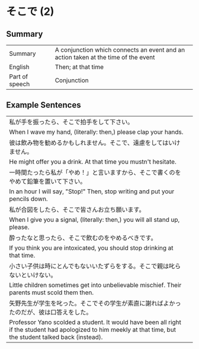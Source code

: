 # そこで (2)

## Summary

<table><tr>   <td>Summary<td>   <td>A conjunction which connects an event and an action taken at the time of the event</td><tr><tr>   <td>English<td>   <td>Then; at that time</td><tr><tr>   <td>Part of speech<td>   <td>Conjunction</td><tr></table></table></table>

## Example Sentences

<table><tr><td>私が手を振ったら、そこで拍手をして下さい。<td><tr><tr><td>When I wave my hand, (literally: then,) please clap your hands.<td><tr><tr><td>彼は飲み物を勧めるかもしれません。そこで、遠慮をしてはいけません。<td><tr><tr><td>He might offer you a drink. At that time you mustn't hesitate.<td><tr><tr><td>一時間たったら私が「やめ！」と言いますから、そこで書くのをやめて鉛筆を置いて下さい。<td><tr><tr><td>In an hour I will say, &quot;Stop!&quot; Then, stop writing and put your pencils down.<td><tr><tr><td>私が合図をしたら、そこで皆さんお立ち願います。<td><tr><tr><td>When I give you a signal, (literally: then,) you will all stand up, please.<td><tr><tr><td>酔ったなと思ったら、そこで飲むのをやめるべきです。<td><tr><tr><td>If you think you are intoxicated, you should stop drinking at that time.<td><tr><tr><td>小さい子供は時にとんでもないいたずらをする。そこで親は叱らないといけない。<td><tr><tr><td>Little children sometimes get into unbelievable mischief. Their parents must scold them then.<td><tr><tr><td>矢野先生が学生を叱った。そこでその学生が素直に謝ればよかったのだが、彼は口答えをした。<td><tr><tr><td>Professor Yano scolded a student. It would have been all right if the student had apologized to him meekly at that time, but the student talked back (instead).<td><tr></table>

